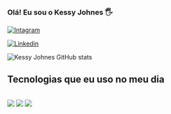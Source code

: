 ### Olá! Eu sou o Kessy Johnes 🖐️

[![Intagram](https://img.shields.io/badge/Instagram-E4405F?style=for-the-badge&logo=instagram&logoColor=white)](https://www.instagram.com/)

[![Linkedin](https://img.shields.io/badge/LinkedIn-0077B5?style=for-the-badge&logo=linkedin&logoColor=white)](https://www.linkedin.com/in/kessy-johnes-b64579182/)

![Kessy Johnes GitHub stats](https://github-readme-stats.vercel.app/api?username=kessyjohnes&show_icons=true&theme=dracula)

## Tecnologias que eu uso no meu dia 

<div style="display: inline_block"><br/>
<img style="display: alt="java" src="https://img.shields.io/badge/Java-ED8B00?style=for-the-badge&logo=openjdk&logoColor=white">
<img style="display: alt="postgresql" src="https://img.shields.io/badge/PostgreSQL-316192?style=for-the-badge&logo=postgresql&logoColor=whit">
<img style="display: alt="mysql" src="https://img.shields.io/badge/MySQL-00000F?style=for-the-badge&logo=mysql&logoColor=white">

</div>
